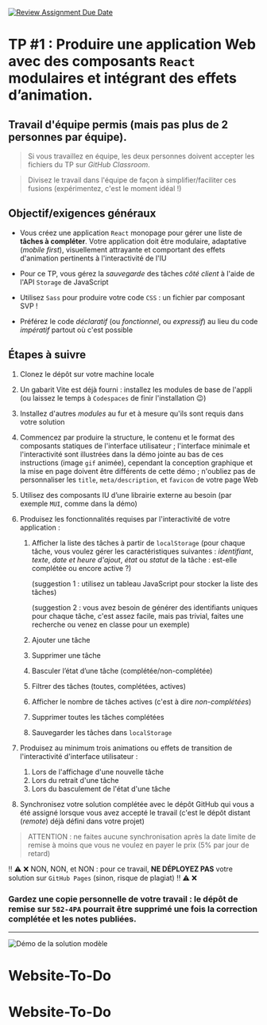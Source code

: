 [![Review Assignment Due Date](https://classroom.github.com/assets/deadline-readme-button-24ddc0f5d75046c5622901739e7c5dd533143b0c8e959d652212380cedb1ea36.svg)](https://classroom.github.com/a/XCfSU0dF)
# TP #1 : Produire une application Web avec des composants `React` modulaires et intégrant des effets d’animation.
## Travail d'équipe permis (mais pas plus de 2 personnes par équipe).

>Si vous travaillez en équipe, les deux personnes doivent accepter les fichiers du TP sur *GitHub Classroom*.

>Divisez le travail dans l'équipe de façon à simplifier/faciliter ces fusions (expérimentez, c'est le moment idéal !)

## Objectif/exigences généraux
* Vous créez une application `React` monopage pour gérer une liste de **tâches à compléter**. Votre application doit être modulaire, adaptative (*mobile first*), visuellement attrayante et comportant des effets d'animation pertinents à l'interactivité de l'IU

* Pour ce TP, vous gérez la *sauvegarde* des tâches *côté client* à l'aide de l'API `Storage` de JavaScript

* Utilisez `Sass` pour produire votre code `CSS` : un fichier par composant SVP ! 

* Préférez le code *déclaratif* (ou *fonctionnel*, ou *expressif*) au lieu du code *impératif* partout où c'est possible

## Étapes à suivre
1. Clonez le dépôt sur votre machine locale

2. Un gabarit Vite est déjà fourni : installez les modules de base de l'appli (ou laissez le temps à `Codespaces` de finir l'installation :wink:)

3. Installez d'autres *modules* au fur et à mesure qu'ils sont requis dans votre solution

4. Commencez par produire la structure, le contenu et le format des composants statiques de l'interface utilisateur ; l'interface minimale et l'interactivité sont illustrées dans la démo jointe au bas de ces instructions (image `gif` animée), cependant la conception graphique et la mise en page doivent être différents de cette démo ; n'oubliez pas de personnaliser les `title`, `meta/description`, et `favicon` de votre page Web

5. Utilisez des composants IU d’une librairie externe au besoin (par exemple `MUI`, comme dans la démo)

6. Produisez les fonctionnalités requises par l'interactivité de votre application : 
    1. Afficher la liste des tâches à partir de `localStorage` 
       (pour chaque tâche, vous voulez gérer les caractéristiques suivantes : *identifiant*, *texte*, *date et heure d'ajout*, *état* ou *statut* de la tâche : est-elle complétée ou encore active ?)

       (suggestion 1 : utilisez un tableau JavaScript pour stocker la liste des tâches)
       
       (suggestion 2 : vous avez besoin de générer des identifiants uniques pour chaque tâche, c'est assez facile, mais pas trivial, faites une recherche ou venez en classe pour un exemple)
    2. Ajouter une tâche
    3. Supprimer une tâche
    4. Basculer l’état d’une tâche (complétée/non-complétée) 
    5. Filtrer des tâches (toutes, complétées, actives)
    6. Afficher le nombre de tâches actives (c'est à dire *non-complétées*)
    7. Supprimer toutes les tâches complétées
    8. Sauvegarder les tâches dans `localStorage`

7. Produisez au minimum trois animations ou effets de transition de l'interactivité d'interface utilisateur : 
    1. Lors de l'affichage d'une nouvelle tâche
    2. Lors du retrait d'une tâche 
    3. Lors du basculement de l'état d'une tâche

8. Synchronisez votre solution complétée avec le dépôt GitHub qui vous a été assigné lorsque vous avez accepté le travail (c'est le dépôt distant (*remote*) déjà défini dans votre projet)

>ATTENTION : ne faites aucune synchronisation après la date limite de remise à moins que vous ne voulez en payer le prix (5% par jour de retard)

:bangbang: :warning: :x: NON, NON, et NON : pour ce travail, **NE DÉPLOYEZ PAS** votre solution sur `GitHub Pages` (sinon, risque de plagiat) :bangbang: :warning: :x:

### Gardez une copie personnelle de votre travail : le dépôt de remise sur `582-4PA` pourrait être supprimé une fois la correction complétée et les notes publiées.

---

![Démo de la solution modèle](https://github.com/582-4PA/h24-eval-ressources/blob/main/h24-tp1-demo-solution.gif)
# Website-To-Do
# Website-To-Do
